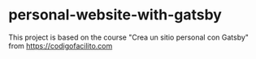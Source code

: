 # personal-website-with-gatsby
This project is based on the course "Crea un sitio personal con Gatsby" from https://codigofacilito.com

